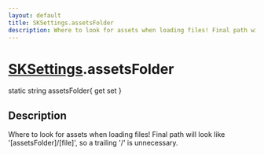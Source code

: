 ```yaml
---
layout: default
title: SKSettings.assetsFolder
description: Where to look for assets when loading files! Final path will look like '[assetsFolder]/[file]', so a trailing '/' is unnecessary.
---
```

# [SKSettings]({{site.url}}/Pages/Reference/SKSettings.html).assetsFolder

<div class='signature' markdown='1'>
static string assetsFolder{ get set }
</div>

## Description
Where to look for assets when loading files! Final path
will look like '[assetsFolder]/[file]', so a trailing '/' is
unnecessary.

